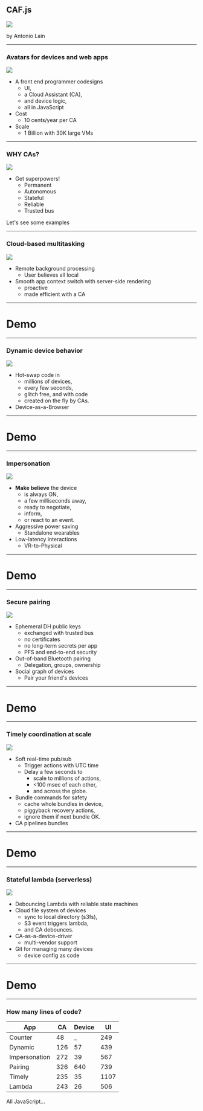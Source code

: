 ## CAF.js
<!-- .element:  style="text-transform:none" -->


![](process.env.CA_NAME/assets/lever.gif)
<!-- .element:  class="plain" width="750" heigh="500" -->

by Antonio Lain

---
<!-- .slide: class="two-floating-elements"  style="float: left" -->
### Avatars for devices and web apps

![](process.env.CA_NAME/assets/ca1.svg)
<!-- .element: class="plain" style="float: right" width="50%" -->

* A front end programmer codesigns
  * UI,
  * a Cloud Assistant (CA),
  * and  device logic,
  * all in JavaScript
* Cost
  * 10 cents/year per CA
* Scale
  * 1 Billion with 30K large VMs

---
<!-- .slide: class="two-floating-elements"  style="float: left" -->
### WHY CAs?
<!-- .element:  style="text-transform:none" -->

![](process.env.CA_NAME/assets/Super_hero.svg)
<!-- .element: class="plain" style="float: right" width="50%" -->

* Get superpowers!
  * Permanent
  * Autonomous
  * Stateful
  * Reliable
  * Trusted bus

Let's see some examples

---
<!-- .slide: class="two-floating-elements"  style="float: left" -->
### Cloud-based multitasking
![](process.env.CA_NAME/assets/Multi.svg)
<!-- .element: class="plain" style="float: right" width="35%" -->


* Remote background processing
  * User believes all local
* Smooth app context switch with server-side rendering
    * proactive
    * made efficient with a CA


---

# Demo

---
<!-- .slide: class="two-floating-elements"  style="float: left" -->
### Dynamic device behavior
![](process.env.CA_NAME/assets/Dynamic.svg)
<!-- .element: class="plain" style="float: right" width="32%" -->

* Hot-swap code in
  * millions of devices,
  * every few seconds,
  * glitch free, and with code
  * created on the fly by CAs.
* Device-as-a-Browser


---

# Demo

---
<!-- .slide: class="two-floating-elements"  style="float: left" -->
### Impersonation
![](process.env.CA_NAME/assets/Impersonation.svg)
<!-- .element: class="plain" style="float: right" width="50%" -->

* **Make believe** the device
  * is always ON,
  * a few milliseconds away,
  * ready to negotiate,
  * inform,
  * or react to an event.
* Aggressive power saving
  * Standalone wearables
* Low-latency interactions
  * VR-to-Physical


---

# Demo

---
<!-- .slide: class="two-floating-elements"  style="float: left" -->
### Secure pairing
![](process.env.CA_NAME/assets/Pairing.svg)
<!-- .element: class="plain" style="float: right" width="40%" -->

* Ephemeral DH public keys
  * exchanged with trusted bus
  * no certificates
  * no long-term secrets per app
  * PFS and end-to-end security
* Out-of-band Bluetooth pairing
  * Delegation, groups, ownership
* Social graph of devices
  * Pair your friend's devices

---

# Demo

---
<!-- .slide: class="two-floating-elements"  style="float: left" -->
### Timely coordination at scale
![](process.env.CA_NAME/assets/Timely.svg)
<!-- .element: class="plain" style="float: right" width="50%" -->

* Soft real-time pub/sub
  * Trigger actions with UTC time
  * Delay a few seconds to
    * scale to millions of actions,
    * <100 msec of each other,
    * and across the globe.
* Bundle commands for safety
  * cache whole bundles in device,
  * piggyback recovery actions,
  * ignore them if next bundle OK.
* CA pipelines bundles

---

# Demo

---
<!-- .slide: class="two-floating-elements"  style="float: left" -->
### Stateful lambda (serverless)

![](process.env.CA_NAME/assets/Lambda.svg)
<!-- .element: class="plain" style="float: right" width="50%" -->

* Debouncing Lambda with reliable state machines
* Cloud file system of devices
  * sync to local directory (s3fs),
  * S3 event triggers lambda,
  * and CA debounces.
* CA-as-a-device-driver
  * multi-vendor support
* Git for managing many devices
  * device config as code

---

# Demo

---

### How many lines of code?


| App            |  CA  | Device |  UI  |
| -------------- | ---- | ------ | -----|
| Counter        |  48  |  _ | 249 |
| Dynamic        |  126  |  57 | 439 |
| Impersonation  |  272  |  39 | 567 |
| Pairing        |  326  |  640 | 739 |
| Timely         |  235  |  35 | 1107 |
| Lambda         |  243  |  26 | 506 |

All JavaScript...
